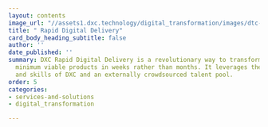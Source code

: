 ```yaml
---
layout: contents
image_url: "//assets1.dxc.technology/digital_transformation/images/dtc-rapid-bw.jpg"
title: " Rapid Digital Delivery"
card_body_heading_subtitle: false
author: ''
date_published: ''
summary: DXC Rapid Digital Delivery is a revolutionary way to transform ideas into
  minimum viable products in weeks rather than months. It leverages the experience
  and skills of DXC and an externally crowdsourced talent pool.
order: 5
categories:
- services-and-solutions
- digital_transformation

---
```

